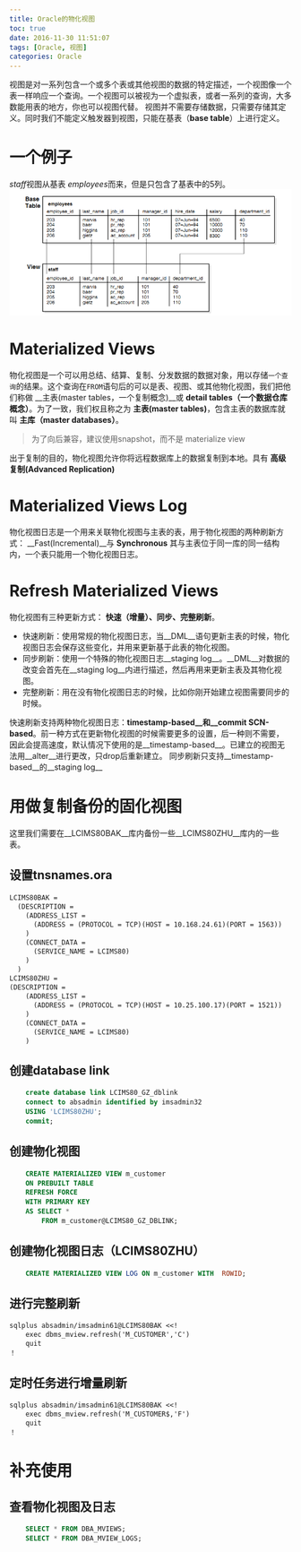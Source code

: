```yaml
---
title: Oracle的物化视图
toc: true
date: 2016-11-30 11:51:07
tags: [Oracle, 视图]
categories: Oracle
---
```

视图是对一系列包含一个或多个表或其他视图的数据的特定描述，一个视图像一个表一样响应一个查询。一个视图可以被视为一个虚拟表，或者一系列的查询，大多数能用表的地方，你也可以视图代替。
视图并不需要存储数据，只需要存储其定义。同时我们不能定义触发器到视图，只能在基表（__base table__）上进行定义。
<!--more-->
# 一个例子
*staff*视图从基表 *employees*而来，但是只包含了基表中的5列。
![An Example of View](/res/20161130-oracle-view-1.png)

# Materialized Views
物化视图是一个可以用总结、结算、复制、分发数据的数据对象，用以存储`一个查询`的结果。这个查询在`FROM`语句后的可以是表、视图、或其他物化视图，我们把他们称做 __主表(master tables，一个复制概念)__或 __detail tables（一个数据仓库概念）__。为了一致，我们权且称之为 __主表(master tables)__，包含主表的数据库就叫 __主库（master databases）__。
> 为了向后兼容，建议使用snapshot，而不是 materialize view

出于复制的目的，物化视图允许你将远程数据库上的数据复制到本地。具有 __高级复制(Advanced Replication)__
# Materialized Views Log
物化视图日志是一个用来关联物化视图与主表的表，用于物化视图的两种刷新方式： __Fast(Incremental)__与 __Synchronous__
其与主表位于同一库的同一结构内，一个表只能用一个物化视图日志。
# Refresh Materialized Views
物化视图有三种更新方式： __快速（增量）、同步、完整刷新__。
- 快速刷新：使用常规的物化视图日志，当__DML__语句更新主表的时候，物化视图日志会保存这些变化，并用来更新基于此表的物化视图。
- 同步刷新：使用一个特殊的物化视图日志__staging log__。__DML__对数据的改变会首先在__staging log__内进行描述，然后再用来更新主表及其物化视图。
- 完整刷新：用在没有物化视图日志的时候，比如你刚开始建立视图需要同步的时候。

快速刷新支持两种物化视图日志：__timestamp-based__和__commit SCN-based__。前一种方式在更新物化视图的时候需要更多的设置，后一种则不需要，因此会提高速度，默认情况下使用的是__timestamp-based__。已建立的视图无法用__alter__进行更改，只drop后重新建立。
同步刷新只支持__timestamp-based__的__staging log__
# 用做复制备份的固化视图
这里我们需要在__LCIMS80BAK__库内备份一些__LCIMS80ZHU__库内的一些表。
## 设置tnsnames.ora

	LCIMS80BAK =
	  (DESCRIPTION =
	    (ADDRESS_LIST =
	      (ADDRESS = (PROTOCOL = TCP)(HOST = 10.168.24.61)(PORT = 1563))
	    )
	    (CONNECT_DATA =
	      (SERVICE_NAME = LCIMS80)
	    )
	  )
	LCIMS80ZHU =
	(DESCRIPTION =
	    (ADDRESS_LIST =
	      (ADDRESS = (PROTOCOL = TCP)(HOST = 10.25.100.17)(PORT = 1521))
	    )
	    (CONNECT_DATA =
	      (SERVICE_NAME = LCIMS80)
	    )
## 创建database link  
```sql
	create database link LCIMS80_GZ_dblink
	connect to absadmin identified by imsadmin32
	USING 'LCIMS80ZHU';
	commit;
```
## 创建物化视图
```sql
	CREATE MATERIALIZED VIEW m_customer
	ON PREBUILT TABLE 
	REFRESH FORCE 
	WITH PRIMARY KEY 
	AS SELECT * 
		FROM m_customer@LCIMS80_GZ_DBLINK;
```
## 创建物化视图日志（LCIMS80ZHU）
```sql
	CREATE MATERIALIZED VIEW LOG ON m_customer WITH  ROWID; 
```
## 进行完整刷新

	sqlplus absadmin/imsadmin61@LCIMS80BAK <<!
		exec dbms_mview.refresh('M_CUSTOMER','C')
		quit
	！
## 定时任务进行增量刷新

	sqlplus absadmin/imsadmin61@LCIMS80BAK <<!
		exec dbms_mview.refresh('M_CUSTOMER$,'F')
		quit
	！
# 补充使用
## 查看物化视图及日志
```sql
	SELECT * FROM DBA_MVIEWS;
	SELECT * FROM DBA_MVIEW_LOGS;
```
